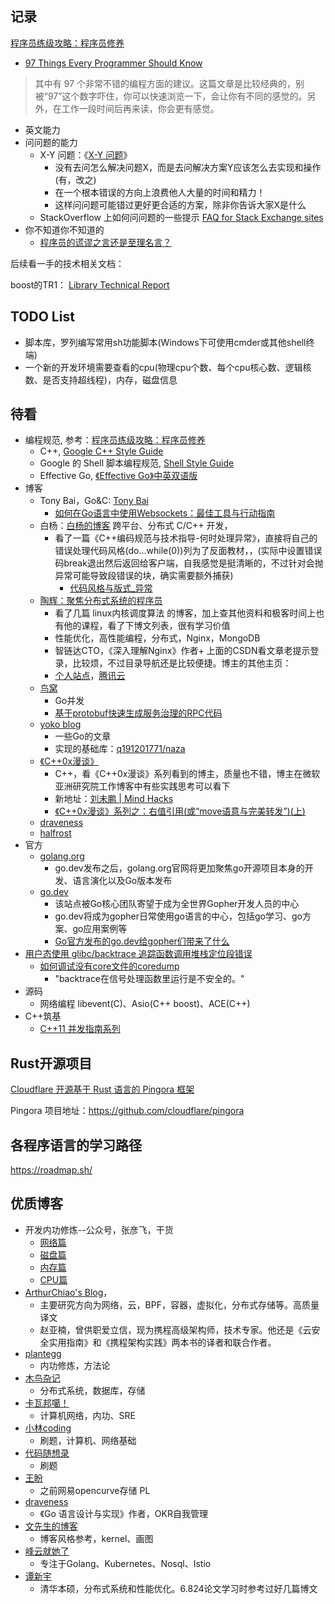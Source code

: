 ## 记录

[程序员练级攻略：程序员修养](https://time.geekbang.org/column/article/8700)

* [97 Things Every Programmer Should Know](https://97-things-every-x-should-know.gitbooks.io/97-things-every-programmer-should-know/content/en/index.html)

>其中有 97 个非常不错的编程方面的建议。这篇文章是比较经典的，别被“97”这个数字吓住，你可以快速浏览一下，会让你有不同的感觉的。另外，在工作一段时间后再来读，你会更有感觉。

* 英文能力
* 问问题的能力
    - X-Y 问题：《[X-Y 问题](https://coolshell.cn/articles/10804.html)》
        + 没有去问怎么解决问题X，而是去问解决方案Y应该怎么去实现和操作(有，改之)
        + 在一个根本错误的方向上浪费他人大量的时间和精力！
        + 这样问问题可能错过更好更合适的方案，除非你告诉大家X是什么
    - StackOverflow 上如何问问题的一些提示 [FAQ for Stack Exchange sites](https://meta.stackexchange.com/questions/7931/faq-for-stack-exchange-sites)
* 你不知道你不知道的
    - [程序员的谎谬之言还是至理名言？](https://coolshell.cn/articles/4235.html)


后续看一手的技术相关文档：

boost的TR1：
[Library Technical Report](http://open-std.org/jtc1/sc22/wg21/docs/library_technical_report.html)

## TODO List

* 脚本库，罗列编写常用sh功能脚本(Windows下可使用cmder或其他shell终端)
* 一个新的开发环境需要查看的cpu(物理cpu个数、每个cpu核心数、逻辑核数、是否支持超线程)，内存，磁盘信息

## 待看

* 编程规范, 参考：[程序员练级攻略：程序员修养](https://time.geekbang.org/column/article/8700)
    - C++, [Google C++ Style Guide](https://google.github.io/styleguide/cppguide.html)
    - Google 的 Shell 脚本编程规范, [Shell Style Guide](https://google.github.io/styleguide/shell.xml)
    - Effective Go, [《Effective Go》中英双语版](https://bingohuang.gitbooks.io/effective-go-zh-en/content/)
* 博客
    - Tony Bai，Go&C: [Tony Bai](https://tonybai.com/articles/)
        + [如何在Go语言中使用Websockets：最佳工具与行动指南](https://tonybai.com/2019/09/28/how-to-build-websockets-in-go/)
    - 白杨：[白杨的博客](http://baiy.cn/) 跨平台、分布式 C/C++ 开发，
        + 看了一篇《C++编码规范与技术指导-何时处理异常》，直接将自己的错误处理代码风格(do...while(0))列为了反面教材，，(实际中设置错误码break退出然后返回给客户端，自我感觉是挺清晰的，不过针对会抛异常可能导致段错误的块，确实需要额外捕获)
            * [代码风格与版式_异常](http://www.baiy.cn/doc/cpp/index.htm#%E4%BB%A3%E7%A0%81%E9%A3%8E%E6%A0%BC%E4%B8%8E%E7%89%88%E5%BC%8F_%E5%BC%82%E5%B8%B8)
    - [陶辉：聚焦分布式系统的程序员](https://blog.csdn.net/russell_tao)
        + 看了几篇 linux内核调度算法 的博客，加上查其他资料和极客时间上也有他的课程，看了下博文列表，很有学习价值
        + 性能优化，高性能编程，分布式，Nginx，MongoDB
        + 智链达CTO，《深入理解Nginx》作者+ 上面的CSDN看文章老提示登录，比较烦，不过目录导航还是比较便捷。博主的其他主页：
        + [个人站点](http://www.taohui.pub/?s=paxos)，[腾讯云](https://cloud.tencent.com/developer/article/1449436)
    - [鸟窝](https://colobu.com/)
        + Go并发
        + [基于protobuf快速生成服务治理的RPC代码](https://blog.rpcx.io/posts/generate-rpcx-code-from-protobuf-files/)
    - [yoko blog](https://pengrl.com/)
        + 一些Go的文章
        + 实现的基础库：[q191201771/naza](https://github.com/q191201771/naza)
    - [《C++0x漫谈》](https://blog.csdn.net/pongba/article/details/1684519)
        + C++，看《C++0x漫谈》系列看到的博主，质量也不错，博主在微软亚洲研究院工作博客中有些实践思考可以看下
        + 新地址：[刘未鹏 | Mind Hacks](http://mindhacks.cn/)
        + [《C++0x漫谈》系列之：右值引用(或“move语意与完美转发”)(上)](https://blog.csdn.net/pongba/article/details/1684519)
    - [draveness](https://draveness.me/)
    - [halfrost](https://halfrost.com/)
* 官方
    - [golang.org](https://golang.org/)
        + go.dev发布之后，golang.org官网将更加聚焦go开源项目本身的开发、语言演化以及Go版本发布
    - [go.dev](https://go.dev/)
        + 该站点被Go核心团队寄望于成为全世界Gopher开发人员的中心
        + go.dev将成为gopher日常使用go语言的中心，包括go学习、go方案、go应用案例等
        + [Go官方发布的go.dev给gopher们带来了什么](https://tonybai.com/2019/11/14/what-the-godev-website-bring-to-gophers/)
* [用户态使用 glibc/backtrace 追踪函数调用堆栈定位段错误](https://blog.csdn.net/gatieme/article/details/84189280)
    - [如何调试没有core文件的coredump](https://zhuanlan.zhihu.com/p/56751496)
        + "backtrace在信号处理函数里运行是不安全的。"
* 源码
    - 网络编程 libevent(C)、Asio(C++ boost)、ACE(C++)
* C++筑基
    - [C++11 并发指南系列](https://www.cnblogs.com/haippy/p/3284540.html)

## Rust开源项目

[Cloudflare 开源基于 Rust 语言的 Pingora 框架](https://www.infoq.cn/article/RUxJrOykuSXwPxFZY3yR?utm_campaign=geektime_search&utm_content=geektime_search&utm_medium=geektime_search&utm_source=geektime_search&utm_term=geektime_search)

Pingora 项目地址：https://github.com/cloudflare/pingora

## 各程序语言的学习路径

https://roadmap.sh/

## 优质博客

* 开发内功修炼--公众号，张彦飞，干货
    * [网络篇](https://mp.weixin.qq.com/mp/appmsgalbum?__biz=MjM5Njg5NDgwNA==&action=getalbum&album_id=1532487451997454337#wechat_redirect)
    * [磁盘篇](https://mp.weixin.qq.com/mp/appmsgalbum?__biz=MjM5Njg5NDgwNA==&action=getalbum&album_id=1371808335259090944#wechat_redirect)
    * [内存篇](https://mp.weixin.qq.com/mp/appmsgalbum?__biz=MjM5Njg5NDgwNA==&action=getalbum&album_id=1372637854236786689#wechat_redirect)
    * [CPU篇](https://mp.weixin.qq.com/mp/appmsgalbum?__biz=MjM5Njg5NDgwNA==&action=getalbum&album_id=1372643250460540932#wechat_redirect)
* [ArthurChiao's Blog](https://arthurchiao.art/index.html)，
    * 主要研究方向为网络，云，BPF，容器，虚拟化，分布式存储等。高质量译文
    * 赵亚楠，曾供职爱立信，现为携程高级架构师，技术专家。他还是《云安全实用指南》和《携程架构实践》两本书的译者和联合作者。
* [plantegg](https://plantegg.github.io/)
    * 内功修炼，方法论
* [木鸟杂记](https://www.qtmuniao.com/)
    * 分布式系统，数据库，存储
* [卡瓦邦噶！](https://www.kawabangga.com/)
    * 计算机网络，内功、SRE
* [小林coding](https://www.xiaolincoding.com/)
    * 刷题，计算机、网络基础
* [代码随想录](https://www.programmercarl.com/)
    * 刷题
* [王盼](http://aspirer.wang/)
    * 之前网易opencurve存储 PL
* [draveness](https://draveness.me/)
    * 《Go 语言设计与实现》作者，OKR自我管理
* [文先生的博客](https://wenfh2020.com/)
    * 博客风格参考，kernel、画图
* [峰云就她了](https://xiaorui.cc/)
    * 专注于Golang、Kubernetes、Nosql、Istio
* [谭新宇](https://tanxinyu.work/)
    * 清华本硕，分布式系统和性能优化。6.824论文学习时参考过好几篇博文

